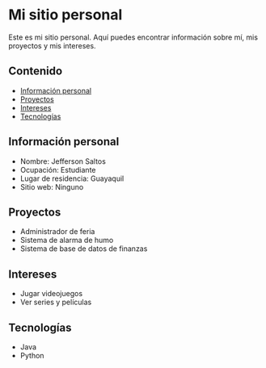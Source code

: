 # Mi sitio personal
Este es mi sitio personal. Aquí puedes encontrar información sobre mí, mis
proyectos y mis intereses.

## Contenido
* [Información personal](#información-personal)
* [Proyectos](#proyectos)
* [Intereses](#intereses)
* [Tecnologías](#tecnologías)

## Información personal
* Nombre: Jefferson Saltos
* Ocupación: Estudiante
* Lugar de residencia: Guayaquil
* Sitio web: Ninguno

## Proyectos
* Administrador de feria
* Sistema de alarma de humo
* Sistema de base de datos de finanzas

## Intereses
* Jugar videojuegos
* Ver series y películas

## Tecnologías
- Java
- Python

